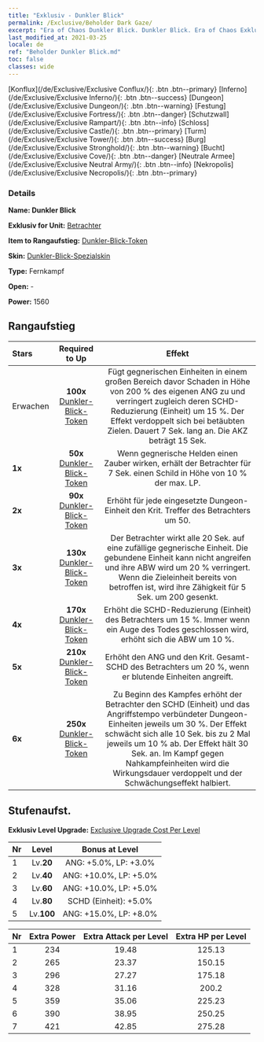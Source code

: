 ```yaml
---
title: "Exklusiv - Dunkler Blick"
permalink: /Exclusive/Beholder Dark Gaze/
excerpt: "Era of Chaos Dunkler Blick. Dunkler Blick. Era of Chaos Exklusiv Dunkler Blick. Betrachter Exklusiv."
last_modified_at: 2021-03-25
locale: de
ref: "Beholder Dunkler Blick.md"
toc: false
classes: wide
---
```

 [Konflux](/de/Exclusive/Exclusive Conflux/){: .btn .btn--primary} [Inferno](/de/Exclusive/Exclusive Inferno/){: .btn .btn--success} [Dungeon](/de/Exclusive/Exclusive Dungeon/){: .btn .btn--warning} [Festung](/de/Exclusive/Exclusive Fortress/){: .btn .btn--danger} [Schutzwall](/de/Exclusive/Exclusive Rampart/){: .btn .btn--info} [Schloss](/de/Exclusive/Exclusive Castle/){: .btn .btn--primary} [Turm](/de/Exclusive/Exclusive Tower/){: .btn .btn--success} [Burg](/de/Exclusive/Exclusive Stronghold/){: .btn .btn--warning} [Bucht](/de/Exclusive/Exclusive Cove/){: .btn .btn--danger} [Neutrale Armee](/de/Exclusive/Exclusive Neutral Army/){: .btn .btn--info} [Nekropolis](/de/Exclusive/Exclusive Necropolis/){: .btn .btn--primary} 

### Details
 **Name: Dunkler Blick** 

 **Exklusiv for Unit:** [Betrachter](/de/units/Beholder/) 

 **Item to Rangaufstieg:** [Dunkler-Blick-Token](/de/Items/con_990/)

 **Skin:** [Dunkler-Blick-Spezialskin](/de/Items/con_658/)

 **Type:** Fernkampf

 **Open:** -

 **Power:** 1560

## Rangaufstieg

  |     Stars    |  Required to Up | Effekt |
  |:-------------|:---------------:|:---------------:|
  |  Erwachen  | **100x** [Dunkler-Blick-Token](/de/Items/con_990/) | <Dunkelsicht> Fügt gegnerischen Einheiten in einem großen Bereich davor Schaden in Höhe von 200 % des eigenen ANG zu und verringert zugleich deren SCHD-Reduzierung (Einheit) um 15 %. Der Effekt verdoppelt sich bei betäubten Zielen. Dauert 7 Sek. lang an. Die AKZ beträgt 15 Sek. |
  | **1x** <i class="fas fa-star"/> | **50x** [Dunkler-Blick-Token](/de/Items/con_990/) | Wenn gegnerische Helden einen Zauber wirken, erhält der Betrachter für 7 Sek. einen Schild in Höhe von 10 % der max. LP. |
  | **2x** <i class="fas fa-star"/> | **90x** [Dunkler-Blick-Token](/de/Items/con_990/) | Erhöht für jede eingesetzte Dungeon-Einheit den Krit. Treffer des Betrachters um 50. |
  | **3x** <i class="fas fa-star"/> | **130x** [Dunkler-Blick-Token](/de/Items/con_990/) | Der Betrachter wirkt alle 20 Sek. <Umbra-Bindung> auf eine zufällige gegnerische Einheit. Die gebundene Einheit kann nicht angreifen und ihre ABW wird um 20 % verringert. Wenn die Zieleinheit bereits von <Gedankenkontrolle> betroffen ist, wird ihre Zähigkeit für 5 Sek. um 200 gesenkt. |
  | **4x** <i class="fas fa-star"/> | **170x** [Dunkler-Blick-Token](/de/Items/con_990/) | Erhöht die SCHD-Reduzierung (Einheit) des Betrachters um 15 %. Immer wenn ein Auge des Todes geschlossen wird, erhöht sich die ABW um 10 %. |
  | **5x** <i class="fas fa-star"/> | **210x** [Dunkler-Blick-Token](/de/Items/con_990/) | Erhöht den ANG und den Krit. Gesamt-SCHD des Betrachters um 20 %, wenn er blutende Einheiten angreift. |
  | **6x** <i class="fas fa-star"/> | **250x** [Dunkler-Blick-Token](/de/Items/con_990/) | <Ungesehener Segen> Zu Beginn des Kampfes erhöht der Betrachter den SCHD (Einheit) und das Angriffstempo verbündeter Dungeon-Einheiten jeweils um 30 %. Der Effekt schwächt sich alle 10 Sek. bis zu 2 Mal jeweils um 10 % ab. Der Effekt hält 30 Sek. an. Im Kampf gegen Nahkampfeinheiten wird die Wirkungsdauer verdoppelt und der Schwächungseffekt halbiert. |


## Stufenaufst.
 **Exklusiv Level Upgrade:** [Exclusive Upgrade Cost Per Level](/Exclusive/ExclusiveUpgradeCostPerLevel/)

  |  Nr  |   Level  | Bonus at Level |
  |:-----|:--------:|:--------------:|
  | 1 | Lv.**20** | ANG: +5.0%, LP: +3.0% |
  | 2 | Lv.**40** | ANG: +10.0%, LP: +5.0% |
  | 3 | Lv.**60** | ANG: +10.0%, LP: +5.0% |
  | 4 | Lv.**80** | SCHD (Einheit): +5.0% |
  | 5 | Lv.**100** | ANG: +15.0%, LP: +8.0% |


  |  Nr  |  Extra Power | Extra Attack per Level | Extra HP per Level |
  |:-----|:--------:|:--------:|:--------:|
  | 1 | 234 | 19.48 | 125.13 |
  | 2 | 265 | 23.37 | 150.15 |
  | 3 | 296 | 27.27 | 175.18 |
  | 4 | 328 | 31.16 | 200.2 |
  | 5 | 359 | 35.06 | 225.23 |
  | 6 | 390 | 38.95 | 250.25 |
  | 7 | 421 | 42.85 | 275.28 |


